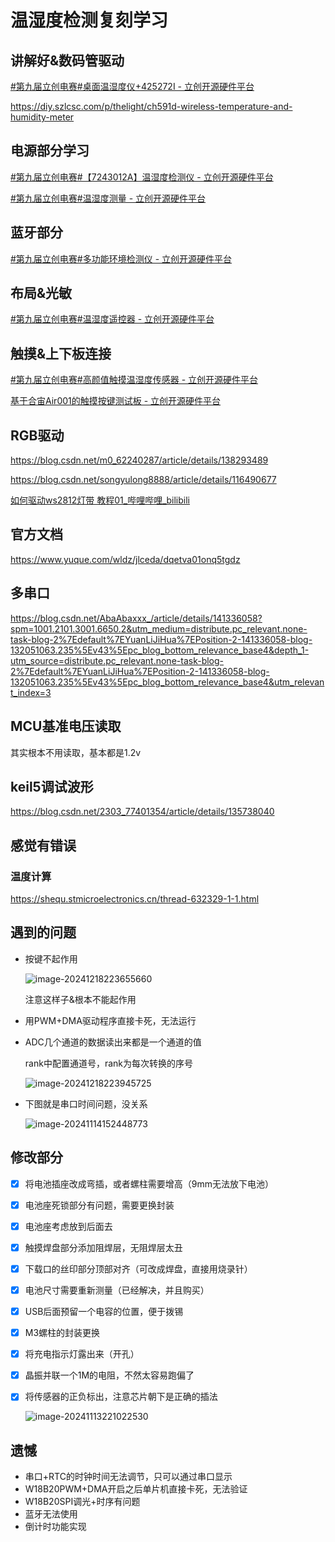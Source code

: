 # 温湿度检测复刻学习

## 讲解好&数码管驱动

[#第九届立创电赛#桌面温湿度仪+425272I - 立创开源硬件平台](https://oshwhub.com/l64481000/temperature-and-humidity-detector-425272i)

https://diy.szlcsc.com/p/thelight/ch591d-wireless-temperature-and-humidity-meter

## 电源部分学习

[#第九届立创电赛#【7243012A】温湿度检测仪 - 立创开源硬件平台](https://oshwhub.com/wzd000/7243012a-temperature-and-humidity-detector)

[#第九届立创电赛#温湿度测量 - 立创开源硬件平台](https://oshwhub.com/5430km/temperature-and-humidity-measuring-instrument)

## 蓝牙部分

[#第九届立创电赛#多功能环境检测仪 - 立创开源硬件平台](https://oshwhub.com/fushenxiao/multi-function-environmental-detector)

## 布局&光敏

[#第九届立创电赛#温湿度遥控器 - 立创开源硬件平台](https://oshwhub.com/dzy74/temperature-and-humidity-meter)

## 触摸&上下板连接

[#第九届立创电赛#高颜值触摸温湿度传感器 - 立创开源硬件平台](https://oshwhub.com/hjh142857/temperature-and-humidity-sensor)

[基于合宙Air001的触摸按键测试板 - 立创开源硬件平台](https://oshwhub.com/prz666/touchpad)

## RGB驱动

https://blog.csdn.net/m0_62240287/article/details/138293489

https://blog.csdn.net/songyulong8888/article/details/116490677

[如何驱动ws2812灯带 教程01_哔哩哔哩_bilibili](https://www.bilibili.com/video/BV19SS6YvETJ/?spm_id_from=333.788.top_right_bar_window_custom_collection.content.click)

## 官方文档

https://www.yuque.com/wldz/jlceda/dqetva01onq5tgdz

## 多串口

https://blog.csdn.net/AbaAbaxxx_/article/details/141336058?spm=1001.2101.3001.6650.2&utm_medium=distribute.pc_relevant.none-task-blog-2%7Edefault%7EYuanLiJiHua%7EPosition-2-141336058-blog-132051063.235%5Ev43%5Epc_blog_bottom_relevance_base4&depth_1-utm_source=distribute.pc_relevant.none-task-blog-2%7Edefault%7EYuanLiJiHua%7EPosition-2-141336058-blog-132051063.235%5Ev43%5Epc_blog_bottom_relevance_base4&utm_relevant_index=3

## MCU基准电压读取

其实根本不用读取，基本都是1.2v

## keil5调试波形

https://blog.csdn.net/2303_77401354/article/details/135738040

## 感觉有错误

### 温度计算

https://shequ.stmicroelectronics.cn/thread-632329-1-1.html





## 遇到的问题

+ 按键不起作用

  ![image-20241218223655660](C:\Users\User\AppData\Roaming\Typora\typora-user-images\image-20241218223655660.png)

  注意这样子&根本不能起作用

+ 用PWM+DMA驱动程序直接卡死，无法运行

+ ADC几个通道的数据读出来都是一个通道的值

  rank中配置通道号，rank为每次转换的序号

  ![image-20241218223945725](C:\Users\User\AppData\Roaming\Typora\typora-user-images\image-20241218223945725.png)

+ 下图就是串口时间问题，没关系

  ![image-20241114152448773](C:\Users\User\AppData\Roaming\Typora\typora-user-images\image-20241114152448773.png)



## 修改部分

- [x] 将电池插座改成弯插，或者螺柱需要增高（9mm无法放下电池）

- [x] 电池座死锁部分有问题，需要更换封装

- [x] 电池座考虑放到后面去

- [x] 触摸焊盘部分添加阻焊层，无阻焊层太丑

- [x] 下载口的丝印部分顶部对齐（可改成焊盘，直接用烧录针）

- [x] 电池尺寸需要重新测量（已经解决，并且购买）

- [x] USB后面预留一个电容的位置，便于拨锡

- [x] M3螺柱的封装更换

- [x] 将充电指示灯露出来（开孔）

- [x] 晶振并联一个1M的电阻，不然太容易跑偏了

- [x] 将传感器的正负标出，注意芯片朝下是正确的插法

  ![image-20241113221022530](C:\Users\User\AppData\Roaming\Typora\typora-user-images\image-20241113221022530.png)

## 遗憾

- 串口+RTC的时钟时间无法调节，只可以通过串口显示
- W18B20PWM+DMA开启之后单片机直接卡死，无法验证
- W18B20SPI调光+时序有问题
- 蓝牙无法使用
- 倒计时功能实现


